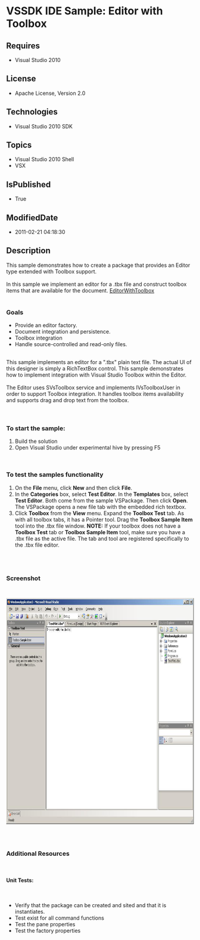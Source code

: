 # VSSDK IDE Sample: Editor with Toolbox
## Requires
* Visual Studio 2010
## License
* Apache License, Version 2.0
## Technologies
* Visual Studio 2010 SDK
## Topics
* Visual Studio 2010 Shell
* VSX
## IsPublished
* True
## ModifiedDate
* 2011-02-21 04:18:30
## Description

<p>This sample demonstrates how to create a package that provides an Editor type extended with Toolbox support.<br>
<br>
In this sample we implement an editor for a .tbx file and construct toolbox items that are available for the document.
<a href="http://archive.msdn.microsoft.com/EditorwithToolbox/Wiki/View.aspx?title=EditorWithToolbox&referringTitle=Home">
EditorWithToolbox</a><br>
<br>
</p>
<h3>Goals</h3>
<ul>
<li>Provide an editor factory. </li><li>Document integration and persistence. </li><li>Toolbox integration </li><li>Handle source-controlled and read-only files. </li></ul>
<p><br>
This sample implements an editor for a &quot;.tbx&quot; plain text file. The actual UI of this designer is simply a RichTextBox control. This sample demonstrates how to implement integration with Visual Studio Toolbox within the Editor.<br>
<br>
The Editor uses SVsToolbox service and implements IVsToolboxUser in order to support Toolbox integration. It handles toolbox items availability and supports drag and drop text from the toolbox.<br>
<br>
<br>
</p>
<h3>To start the sample:</h3>
<ol>
<li>Build the solution </li><li>Open Visual Studio under experimental hive by pressing F5 </li></ol>
<p>&nbsp;</p>
<h3>To test the samples functionality</h3>
<ol>
<li>On the <strong>File</strong> menu, click <strong>New</strong> and then click <strong>
File</strong>. </li><li>In the <strong>Categories</strong> box, select <strong>Test Editor</strong>. In the
<strong>Templates</strong> box, select <strong>Test Editor</strong>. Both come from the sample VSPackage. Then click
<strong>Open</strong>. The VSPackage opens a new file tab with the embedded rich textbox.
</li><li>Click <strong>Toolbox</strong> from the <strong>View</strong> menu. Expand the
<strong>Toolbox Test</strong> tab. As with all toolbox tabs, it has a Pointer tool. Drag the
<strong>Toolbox Sample Item</strong> tool into the .tbx file window. <strong>NOTE:</strong> If your toolbox does not have a
<strong>Toolbox Test</strong> tab or <strong>Toolbox Sample Item</strong> tool, make sure you have a .tbx file as the active file. The tab and tool are registered specifically to the .tbx file editor.
</li></ol>
<p><br>
&nbsp;</p>
<h3>Screenshot</h3>
<h3>&nbsp;<img src="18571-example.editorwithtoolbox.jpg" alt="" width="784" height="606"></h3>
<h3>&nbsp;</h3>
<h3>Additional Resources</h3>
<p>&nbsp;</p>
<h4>Unit Tests:</h4>
<p>&nbsp;</p>
<ul>
<li>Verify that the package can be created and sited and that it is instantiates.
</li><li>Test exist for all command functions&nbsp;&nbsp; </li><li>Test the pane properties&nbsp;&nbsp; </li><li>Test the factory properties </li></ul>
